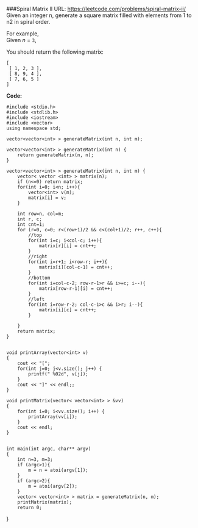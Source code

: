 ###Spiral Matrix II
URL: https://leetcode.com/problems/spiral-matrix-ii/</br>
Given an integer n, generate a square matrix filled with elements from 1 to n2 in spiral order.

For example,</br>
Given _n_ = `3`,

You should return the following matrix:

	[
	 [ 1, 2, 3 ],
	 [ 8, 9, 4 ],
	 [ 7, 6, 5 ]
	]

__Code:__

	#include <stdio.h>
	#include <stdlib.h>
	#include <iostream>
	#include <vector>
	using namespace std;

	vector<vector<int> > generateMatrix(int n, int m);

	vector<vector<int> > generateMatrix(int n) {
	    return generateMatrix(n, n);
	}

	vector<vector<int> > generateMatrix(int n, int m) {
	    vector< vector <int> > matrix(n);
	    if (n<=0) return matrix;
	    for(int i=0; i<n; i++){
	        vector<int> v(m);
	        matrix[i] = v;
	    }

	    int row=n, col=m;
	    int r, c;
	    int cnt=1;
	    for (r=0, c=0; r<(row+1)/2 && c<(col+1)/2; r++, c++){
	        //top
	        for(int i=c; i<col-c; i++){
	            matrix[r][i] = cnt++;
	        }
	        //right
	        for(int i=r+1; i<row-r; i++){
	            matrix[i][col-c-1] = cnt++;
	        }
	        //bottom
	        for(int i=col-c-2; row-r-1>r && i>=c; i--){
	            matrix[row-r-1][i] = cnt++;
	        }
	        //left
	        for(int i=row-r-2; col-c-1>c && i>r; i--){
	            matrix[i][c] = cnt++;
	        }
	        
	    }
	    return matrix;
	}


	void printArray(vector<int> v)
	{
	    cout << "[";
	    for(int j=0; j<v.size(); j++) {
	        printf(" %02d", v[j]);
	    }
	    cout << "]" << endl;;
	}

	void printMatrix(vector< vector<int> > &vv)
	{
	    for(int i=0; i<vv.size(); i++) {
	        printArray(vv[i]);
	    }
	    cout << endl;
	}


	int main(int argc, char** argv)
	{
	    int n=3, m=3;
	    if (argc>1){
	        m = n = atoi(argv[1]);
	    }
	    if (argc>2){
	        m = atoi(argv[2]);
	    }
	    vector< vector<int> > matrix = generateMatrix(n, m);
	    printMatrix(matrix);
	    return 0;
}
